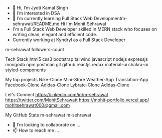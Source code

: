- 👋 Hi, I’m Jyoti Kamal Singh
- 👀 I’m interested in DSA
- 🌱 I’m currently learning Full Stack Web Developmentm-sehrawat/README.md
Hi  I'm Mohit Sehrawat 
- I'm a Full Stack Web Developer skilled in MERN stack who focuses on writing clean, elegant and efficient code.
- Currently working at Kyndryl as a Full Stack Developer

m-sehrawat followers-count


Tech Stack
html5 css3 bootstrap tailwind javascript nodejs expressjs mongodb npm postman git github reactjs redux material-ui chakra-ui styled-components


My top projects
Nike-Clone Mini-Store Weather-App Translation-App Facebook-Clone Adidas-Clone Lybrate-Clone Adidas-Clone


Let's Connect
https://linkedin.com/in/m-sehrawat https://twitter.com/MohitSehrawatt https://mohit-portfolio.vercel.app/ mohitsehrawat000@gmail.com


My GitHub Stats
m-sehrawat m-sehrawat


- 💞️ I’m looking to collaborate on ...
- 📫 How to reach me ...

<!---
jksingh1504/jksingh1504 is a ✨ special ✨ repository because its `README.md` (this file) appears on your GitHub profile.
You can click the Preview link to take a look at your changes.
--->

